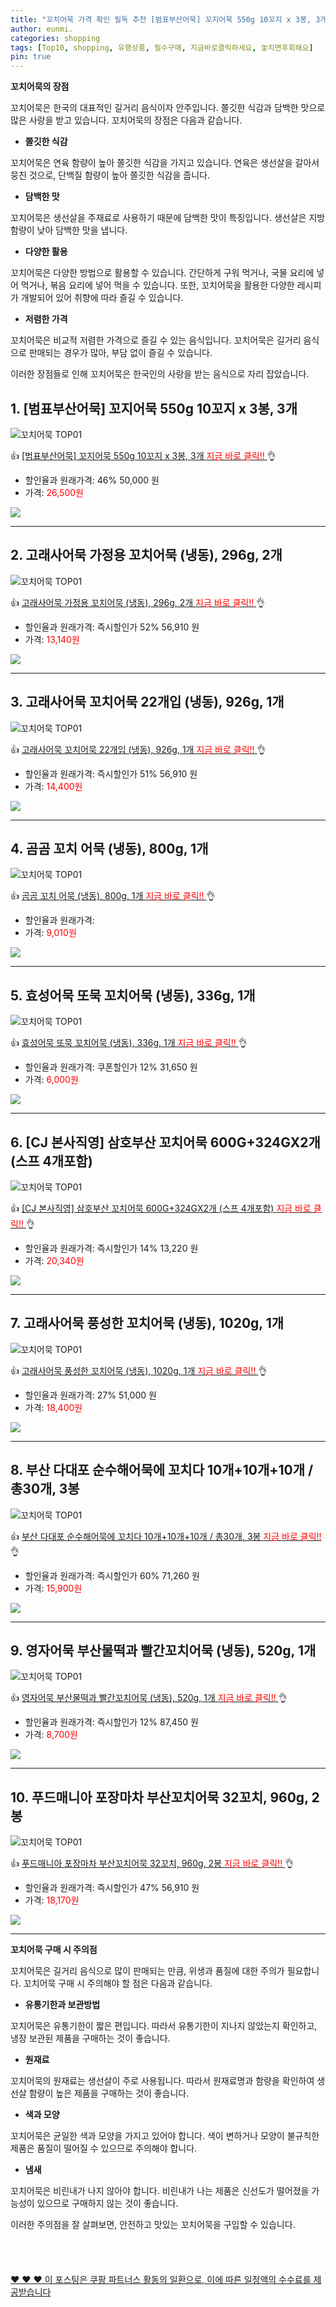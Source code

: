 ```yaml
---
title: "꼬치어묵 가격 확인 필독 추천 [범표부산어묵] 꼬지어묵 550g 10꼬지 x 3봉, 3개 비교 장점 구매가이드"
author: eunmi.
categories: shopping
tags: [Top10, shopping, 유행상품, 필수구매, 지금바로클릭하세요, 놓치면후회해요]
pin: true
---
```

**꼬치어묵의 장점**

꼬치어묵은 한국의 대표적인 길거리 음식이자 안주입니다. 쫄깃한 식감과 담백한 맛으로 많은 사랑을 받고 있습니다. 꼬치어묵의 장점은 다음과 같습니다.

* **쫄깃한 식감**

꼬치어묵은 연육 함량이 높아 쫄깃한 식감을 가지고 있습니다. 연육은 생선살을 갈아서 뭉친 것으로, 단백질 함량이 높아 쫄깃한 식감을 줍니다.

* **담백한 맛**

꼬치어묵은 생선살을 주재료로 사용하기 때문에 담백한 맛이 특징입니다. 생선살은 지방 함량이 낮아 담백한 맛을 냅니다.

* **다양한 활용**

꼬치어묵은 다양한 방법으로 활용할 수 있습니다. 간단하게 구워 먹거나, 국물 요리에 넣어 먹거나, 볶음 요리에 넣어 먹을 수 있습니다. 또한, 꼬치어묵을 활용한 다양한 레시피가 개발되어 있어 취향에 따라 즐길 수 있습니다.

* **저렴한 가격**

꼬치어묵은 비교적 저렴한 가격으로 즐길 수 있는 음식입니다. 꼬치어묵은 길거리 음식으로 판매되는 경우가 많아, 부담 없이 즐길 수 있습니다.

이러한 장점들로 인해 꼬치어묵은 한국인의 사랑을 받는 음식으로 자리 잡았습니다.

   

## 1. [범표부산어묵] 꼬지어묵 550g 10꼬지 x 3봉, 3개

![꼬치어묵 TOP01](https://thumbnail10.coupangcdn.com/thumbnails/remote/230x230ex/image/vendor_inventory/04e6/0850ac9d2981094ccb017ef29d1c06a9e6ec86960a89643da34656593431.jpg)


👍 [[범표부산어묵] 꼬지어묵 550g 10꼬지 x 3봉, 3개 <font color=red> 지금 바로 클릭!! </font> ](https://link.coupang.com/re/AFFSDP?lptag=AF3617701&subid=GithubCoopas&pageKey=7340891988&traceid=V0-153&itemId=18867201809&vendorItemId=82116689714) 👌 


- 할인율과 원래가격: 46%  50,000   원
- 가격: <span style='color:red'>26,500원</span>

[![](/discount_price.png)](https://link.coupang.com/re/AFFSDP?lptag=AF3617701&subid=GithubCoopas&pageKey=7340891988&traceid=V0-153&itemId=18867201809&vendorItemId=82116689714)

---


   

## 2. 고래사어묵 가정용 꼬치어묵 (냉동), 296g, 2개

![꼬치어묵 TOP01](https://thumbnail6.coupangcdn.com/thumbnails/remote/230x230ex/image/retail/images/2021/06/01/18/8/8f9f7104-1663-4dab-907e-8a5e7b03accb.jpg)


👍 [고래사어묵 가정용 꼬치어묵 (냉동), 296g, 2개 <font color=red> 지금 바로 클릭!! </font> ](https://link.coupang.com/re/AFFSDP?lptag=AF3617701&subid=GithubCoopas&pageKey=5694524538&traceid=V0-153&itemId=9444119986&vendorItemId=76729378107) 👌 


- 할인율과 원래가격: 즉시할인가 52%  56,910   원
- 가격: <span style='color:red'>13,140원</span>

[![](/discount_price.png)](https://link.coupang.com/re/AFFSDP?lptag=AF3617701&subid=GithubCoopas&pageKey=5694524538&traceid=V0-153&itemId=9444119986&vendorItemId=76729378107)

---


   

## 3. 고래사어묵 꼬치어묵 22개입 (냉동), 926g, 1개

![꼬치어묵 TOP01](https://thumbnail8.coupangcdn.com/thumbnails/remote/230x230ex/image/retail/images/7782923365322494-39a0de9e-265b-4b3f-8363-88c957dd518d.jpg)


👍 [고래사어묵 꼬치어묵 22개입 (냉동), 926g, 1개 <font color=red> 지금 바로 클릭!! </font> ](https://link.coupang.com/re/AFFSDP?lptag=AF3617701&subid=GithubCoopas&pageKey=1241463834&traceid=V0-153&itemId=2237178489&vendorItemId=70234172332) 👌 


- 할인율과 원래가격: 즉시할인가 51%  56,910   원
- 가격: <span style='color:red'>14,400원</span>

[![](/discount_price.png)](https://link.coupang.com/re/AFFSDP?lptag=AF3617701&subid=GithubCoopas&pageKey=1241463834&traceid=V0-153&itemId=2237178489&vendorItemId=70234172332)

---


   

## 4. 곰곰 꼬치 어묵 (냉동), 800g, 1개

![꼬치어묵 TOP01](https://thumbnail6.coupangcdn.com/thumbnails/remote/230x230ex/image/retail/images/6862016935974872-a9725c69-7083-4ed6-be63-0649c2d87ee1.jpg)


👍 [곰곰 꼬치 어묵 (냉동), 800g, 1개 <font color=red> 지금 바로 클릭!! </font> ](https://link.coupang.com/re/AFFSDP?lptag=AF3617701&subid=GithubCoopas&pageKey=1735429476&traceid=V0-153&itemId=2954081035&vendorItemId=70942585529) 👌 


- 할인율과 원래가격: 
- 가격: <span style='color:red'>9,010원</span>

[![](/discount_price.png)](https://link.coupang.com/re/AFFSDP?lptag=AF3617701&subid=GithubCoopas&pageKey=1735429476&traceid=V0-153&itemId=2954081035&vendorItemId=70942585529)

---


   

## 5. 효성어묵 또묵 꼬치어묵 (냉동), 336g, 1개

![꼬치어묵 TOP01](https://thumbnail6.coupangcdn.com/thumbnails/remote/230x230ex/image/rs_quotation_api/v9kebroc/8ed0e7fd4c3240eca7b310e315855e6f.jpg)


👍 [효성어묵 또묵 꼬치어묵 (냉동), 336g, 1개 <font color=red> 지금 바로 클릭!! </font> ](https://link.coupang.com/re/AFFSDP?lptag=AF3617701&subid=GithubCoopas&pageKey=7515937568&traceid=V0-153&itemId=19703140450&vendorItemId=86807799460) 👌 


- 할인율과 원래가격: 쿠폰할인가 12%  31,650   원
- 가격: <span style='color:red'>6,000원</span>

[![](/discount_price.png)](https://link.coupang.com/re/AFFSDP?lptag=AF3617701&subid=GithubCoopas&pageKey=7515937568&traceid=V0-153&itemId=19703140450&vendorItemId=86807799460)

---


   

## 6. [CJ 본사직영] 삼호부산 꼬치어묵 600G+324GX2개 (스프 4개포함)

![꼬치어묵 TOP01](https://thumbnail6.coupangcdn.com/thumbnails/remote/230x230ex/image/vendor_inventory/a3fc/734f1fb38f84fc6a06f7707ad22b47c2b48e8f11a1161f76c89335805a8f.jpg)


👍 [[CJ 본사직영] 삼호부산 꼬치어묵 600G+324GX2개 (스프 4개포함) <font color=red> 지금 바로 클릭!! </font> ](https://link.coupang.com/re/AFFSDP?lptag=AF3617701&subid=GithubCoopas&pageKey=7619073497&traceid=V0-153&itemId=20195901201&vendorItemId=86567577447) 👌 


- 할인율과 원래가격: 즉시할인가 14%  13,220   원
- 가격: <span style='color:red'>20,340원</span>

[![](/discount_price.png)](https://link.coupang.com/re/AFFSDP?lptag=AF3617701&subid=GithubCoopas&pageKey=7619073497&traceid=V0-153&itemId=20195901201&vendorItemId=86567577447)

---


   

## 7. 고래사어묵 풍성한 꼬치어묵 (냉동), 1020g, 1개

![꼬치어묵 TOP01](https://thumbnail10.coupangcdn.com/thumbnails/remote/230x230ex/image/retail/images/2021/06/17/13/0/e8067407-6a5f-460f-b668-fa423031a682.jpg)


👍 [고래사어묵 풍성한 꼬치어묵 (냉동), 1020g, 1개 <font color=red> 지금 바로 클릭!! </font> ](https://link.coupang.com/re/AFFSDP?lptag=AF3617701&subid=GithubCoopas&pageKey=5848923440&traceid=V0-153&itemId=10172574771&vendorItemId=77455150043) 👌 


- 할인율과 원래가격: 27%  51,000   원
- 가격: <span style='color:red'>18,400원</span>

[![](/discount_price.png)](https://link.coupang.com/re/AFFSDP?lptag=AF3617701&subid=GithubCoopas&pageKey=5848923440&traceid=V0-153&itemId=10172574771&vendorItemId=77455150043)

---


   

## 8. 부산 다대포 순수해어묵에 꼬치다 10개+10개+10개 / 총30개, 3봉

![꼬치어묵 TOP01](https://thumbnail9.coupangcdn.com/thumbnails/remote/230x230ex/image/vendor_inventory/6ff1/8df092e049418d928cc62db84dec84a38f0911401bedf34bbe5dad6dfd08.jpg)


👍 [부산 다대포 순수해어묵에 꼬치다 10개+10개+10개 / 총30개, 3봉 <font color=red> 지금 바로 클릭!! </font> ](https://link.coupang.com/re/AFFSDP?lptag=AF3617701&subid=GithubCoopas&pageKey=7126205437&traceid=V0-153&itemId=17854237299&vendorItemId=85017575944) 👌 


- 할인율과 원래가격: 즉시할인가 60%  71,260   원
- 가격: <span style='color:red'>15,900원</span>

[![](/discount_price.png)](https://link.coupang.com/re/AFFSDP?lptag=AF3617701&subid=GithubCoopas&pageKey=7126205437&traceid=V0-153&itemId=17854237299&vendorItemId=85017575944)

---


   

## 9. 영자어묵 부산물떡과 빨간꼬치어묵 (냉동), 520g, 1개

![꼬치어묵 TOP01](https://thumbnail6.coupangcdn.com/thumbnails/remote/230x230ex/image/rs_quotation_api/leuvyy9r/947eea9ffac44bcaa55d994fceed5cbc.jpg)


👍 [영자어묵 부산물떡과 빨간꼬치어묵 (냉동), 520g, 1개 <font color=red> 지금 바로 클릭!! </font> ](https://link.coupang.com/re/AFFSDP?lptag=AF3617701&subid=GithubCoopas&pageKey=7610725634&traceid=V0-153&itemId=20156022492&vendorItemId=87248770092) 👌 


- 할인율과 원래가격: 즉시할인가 12%  87,450   원
- 가격: <span style='color:red'>8,700원</span>

[![](/discount_price.png)](https://link.coupang.com/re/AFFSDP?lptag=AF3617701&subid=GithubCoopas&pageKey=7610725634&traceid=V0-153&itemId=20156022492&vendorItemId=87248770092)

---


   

## 10. 푸드매니아 포장마차 부산꼬치어묵 32꼬치, 960g, 2봉

![꼬치어묵 TOP01](https://thumbnail10.coupangcdn.com/thumbnails/remote/230x230ex/image/vendor_inventory/images/2018/11/06/20/8/4acbe0f3-5849-45d7-a168-cc8b8d74f624.jpg)


👍 [푸드매니아 포장마차 부산꼬치어묵 32꼬치, 960g, 2봉 <font color=red> 지금 바로 클릭!! </font> ](https://link.coupang.com/re/AFFSDP?lptag=AF3617701&subid=GithubCoopas&pageKey=153569776&traceid=V0-153&itemId=1061656817&vendorItemId=5540552953) 👌 


- 할인율과 원래가격: 즉시할인가 47%  56,910   원
- 가격: <span style='color:red'>18,170원</span>

[![](/discount_price.png)](https://link.coupang.com/re/AFFSDP?lptag=AF3617701&subid=GithubCoopas&pageKey=153569776&traceid=V0-153&itemId=1061656817&vendorItemId=5540552953)

---
**꼬치어묵 구매 시 주의점**

꼬치어묵은 길거리 음식으로 많이 판매되는 만큼, 위생과 품질에 대한 주의가 필요합니다. 꼬치어묵 구매 시 주의해야 할 점은 다음과 같습니다.

* **유통기한과 보관방법**

꼬치어묵은 유통기한이 짧은 편입니다. 따라서 유통기한이 지나지 않았는지 확인하고, 냉장 보관된 제품을 구매하는 것이 좋습니다.

* **원재료**

꼬치어묵의 원재료는 생선살이 주로 사용됩니다. 따라서 원재료명과 함량을 확인하여 생선살 함량이 높은 제품을 구매하는 것이 좋습니다.

* **색과 모양**

꼬치어묵은 균일한 색과 모양을 가지고 있어야 합니다. 색이 변하거나 모양이 불규칙한 제품은 품질이 떨어질 수 있으므로 주의해야 합니다.

* **냄새**

꼬치어묵은 비린내가 나지 않아야 합니다. 비린내가 나는 제품은 신선도가 떨어졌을 가능성이 있으므로 구매하지 않는 것이 좋습니다.

이러한 주의점을 잘 살펴보면, 안전하고 맛있는 꼬치어묵을 구입할 수 있습니다.<br><br><br><br><br> [ ❤ ❤ ❤ 이 포스팅은 쿠팡 파트너스 활동의 일환으로, 이에 따른 일정액의 수수료를 제공받습니다](https://link.coupang.com/a/bcEFyh)